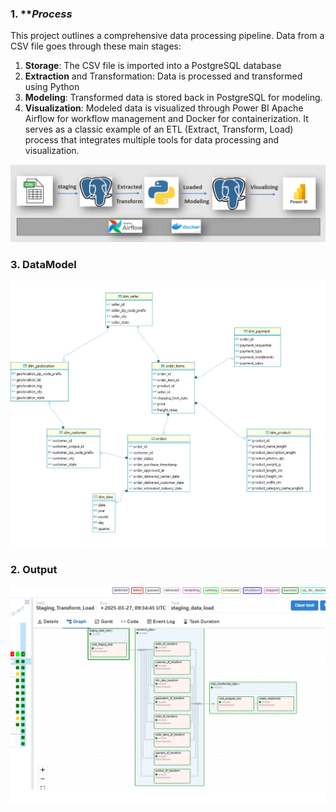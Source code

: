 ### 1. ***Process*
This project outlines a comprehensive data processing pipeline. Data from a CSV file goes through these main stages:
1. **Storage**: The CSV file is imported into a PostgreSQL database
2.  **Extraction** and Transformation: Data is processed and transformed using Python
3.  **Modeling**: Transformed data is stored back in PostgreSQL for modeling.
4.  **Visualization**: Modeled data is visualized through Power BI
 Apache Airflow for workflow management and Docker for containerization. It serves as a classic example of an ETL (Extract, Transform, Load) process that integrates multiple tools for data processing and visualization.

![Raw Data]( README/Architecture.png)
### 3. **DataModel**

![Raw Data](README/datamodel.jpg)

### 2. **Output**
![Raw Data](README/airflow.png)
